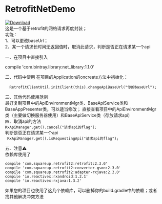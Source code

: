 # RetrofitNetDemo
[ ![Download](https://api.bintray.com/packages/zhaoyingtao/maven/net_library/images/download.svg) ](https://bintray.com/zhaoyingtao/maven/net_library/_latestVersion)  
这是一个基于retrofit的网络请求再度封装；  
功能：  
1、可以更改baseUrl；  
2、某一个请求长时间无返回值时，取消此请求，判断是否正在请求某一个api  

一、在项目中直接引入

compile 'com.bintray.library:net_library:1.1.0'

二、代码中使用
在项目的Application的oncreate方法中初始化：  
```//初始化网络请求
  RetrofitClientUtil.initClient(this).changeApiBaseUrl("你的baseUrl");
  ```

三、其他代码使用范例  
最好复制项目中的ApiEnvironmentMgr类、BaseApiService类和BaseAppPresenter类，可以适当修改；
直接查看项目中的ApiEnvironmentMgr类（主要做切换服务器使用）和BaseApiService类（存放请求api)  
四、取消api的方法  
`RxApiManager.get().cancel("请求api的flag");`  
判断是否正在请求某一个api  
` RxApiManager.get().isRequestingApi("请求api的flag");`

五、注意⚠️  
依赖库使用了  
```
compile 'com.squareup.retrofit2:retrofit:2.3.0'
compile 'com.squareup.retrofit2:converter-gson:2.3.0'
compile 'com.squareup.retrofit2:adapter-rxjava:2.3.0'
compile 'io.reactivex:rxandroid:1.2.1'
compile 'io.reactivex:rxjava:1.3.2'
 ```
 如果您的项目也使用了这几个依赖库，可以删掉你的build.gradle中的依赖；或者找其他解决冲突方法
